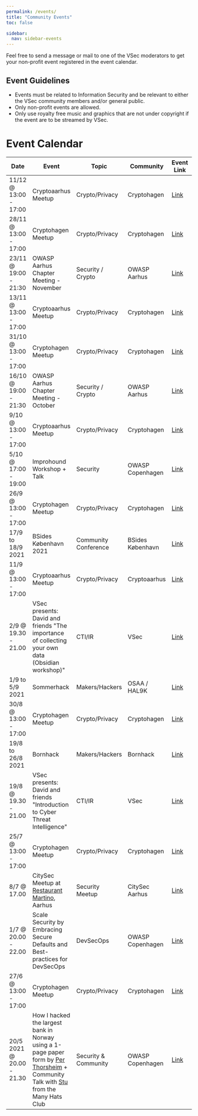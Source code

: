 ```yaml
---
permalink: /events/
title: "Community Events"
toc: false

sidebar:
  nav: sidebar-events
---
```


Feel free to send a message or mail to one of the VSec moderators to get your non-profit event registered in the event calendar.

## Event Guidelines

- Events must be related to Information Security and be relevant to either the VSec community members and/or general public.
- Only non-profit events are allowed.
- Only use royalty free music and graphics that are not under copyright if the event are to be streamed by VSec.

# Event Calendar

| Date | Event | Topic | Community | Event Link | Event Recording |
|------|-------|-------|-----------|------------|-----------------|
| 11/12 @ 13:00 - 17:00 | Cryptoaarhus Meetup | Crypto/Privacy | Cryptohagen | [Link](https://cryptoaarhus.dk/) | N/A |  
| 28/11 @ 13:00 - 17:00 | Cryptohagen Meetup | Crypto/Privacy | Cryptohagen | [Link](https://cryptohagen.dk/) | N/A |  
| 23/11 @ 19:00 - 21:30 | OWASP Aarhus Chapter Meeting - November | Security / Crypto | OWASP Aarhus | [Link](https://www.meetup.com/OWASP-Aarhus-Chapter/events/281947916/) | N/A | 
| 13/11 @ 13:00 - 17:00 | Cryptoaarhus Meetup | Crypto/Privacy | Cryptohagen | [Link](https://cryptoaarhus.dk/) | N/A |  
| 31/10 @ 13:00 - 17:00 | Cryptohagen Meetup | Crypto/Privacy | Cryptohagen | [Link](https://cryptohagen.dk/) | N/A |  
| 16/10 @ 19:00 - 21:30 | OWASP Aarhus Chapter Meeting - October | Security / Crypto | OWASP Aarhus | [Link](https://www.meetup.com/OWASP-Aarhus-Chapter/events/281291184/) | N/A | 
| 9/10 @ 13:00 - 17:00 | Cryptoaarhus Meetup | Crypto/Privacy | Cryptohagen | [Link](https://cryptoaarhus.dk/) | N/A |  
| 5/10 @ 17:00 - 19:00 | Improhound Workshop + Talk | Security | OWASP Copenhagen | [Link](https://www.meetup.com/OWASP-Copenhagen-Chapter/events/280774265/) | [Link](https://www.youtube.com/watch?v=kl1ToubX-yk) |  
| 26/9 @ 13:00 - 17:00 | Cryptohagen Meetup | Crypto/Privacy | Cryptohagen | [Link](https://cryptohagen.dk/) | N/A |  
| 17/9 to 18/9 2021 | BSides København 2021 | Community Conference | BSides København | [Link](https://bsideskbh.dk/)|[Day1](https://vimeo.com/600732226), [Day2](https://vimeo.com/600742332)|  
| 11/9 @ 13:00 - 17:00 | Cryptoaarhus Meetup | Crypto/Privacy | Cryptoaarhus | [Link](https://cryptoaarhus.dk/) | N/A |    
| 2/9 @ 19.30 - 21.00 | VSec presents: David and friends "The importance of collecting your own data (Obsidian workshop)" | CTI/IR | VSec | [Link](https://vsec.dk/vsec-presents-david-and-friends/)| [Video](https://www.youtube.com/watch?v=Sg4EHythS34) |   
| 1/9 to 5/9 2021 | Sommerhack | Makers/Hackers | OSAA / HAL9K | [Link](https://sommerhack.dk/)| |  
| 30/8 @ 13:00 - 17:00 | Cryptohagen Meetup | Crypto/Privacy | Cryptohagen | [Link](https://cryptohagen.dk/) | N/A |  
| 19/8 to 26/8 2021 | Bornhack | Makers/Hackers | Bornhack | [Link](https://bornhack.dk/bornhack-2021/)| |     
| 19/8 @ 19.30 - 21.00 | VSec presents: David and friends "Introduction to Cyber Threat Intelligence" | CTI/IR | VSec | [Link](https://vsec.dk/vsec-presents-david-and-friends/)|[Video](https://www.youtube.com/watch?v=GETWscyu8P4) |    
| 25/7 @ 13:00 - 17:00 | Cryptohagen Meetup | Crypto/Privacy | Cryptohagen | [Link](https://cryptohagen.dk/) | N/A |  
| 8/7 @ 17.00 | CitySec Meetup at [Restaurant Martino](https://www.martino.dk/), Aarhus | Security Meetup | CitySec Aarhus | [Link](https://www.eventbrite.com/e/copy-of-citysec-2021-1-tickets-161086474983) |  N/A | 
| 1/7 @ 20.00 - 22.00 | Scale Security by Embracing Secure Defaults and Best-practices for DevSecOps | DevSecOps | OWASP Copenhagen | [Link](https://www.meetup.com/OWASP-Copenhagen-Chapter/events/278836329/) | | 
| 27/6 @ 13:00 - 17:00 | Cryptohagen Meetup | Crypto/Privacy | Cryptohagen | [Link](https://cryptohagen.dk/) | N/A |  
| 20/5 2021 @ 20.00 - 21.30  | How I hacked the largest bank in Norway using a 1-page paper form by [Per Thorsheim](https://twitter.com/thorsheim) + Community Talk with [Stu](https://twitter.com/cybersecstu) from the Many Hats Club | Security & Community | OWASP Copenhagen | [Link](https://www.meetup.com/OWASP-Copenhagen-Chapter/events/277996588/) | [Video](https://youtu.be/NUOX5F5VCqc?t=895)
